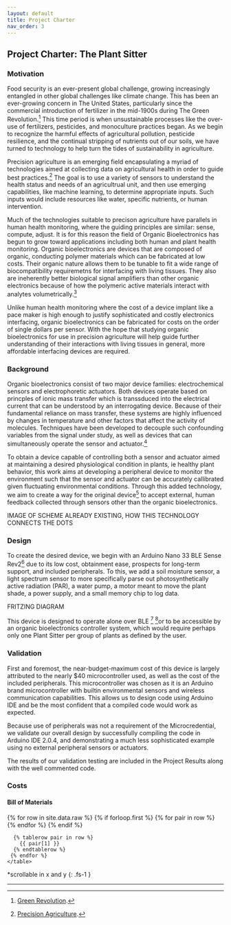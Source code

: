 ```yaml
---
layout: default
title: Project Charter
nav_order: 3
---
```

## Project Charter: The Plant Sitter
### Motivation
Food security is an ever-present global challenge, growing increasingly entangled in other global challenges like climate change. This has been an ever-growing concern in The United States, particularly since the commercial introduction of fertilizer in the mid-1900s during The Green Revolution.[^1] This time period is when unsustainable processes like the over-use of fertilizers, pesticides, and monoculture practices began. As we begin to recognize the harmful effects of agricultural pollution, pesticide resilience, and the continual stripping of nutrients out of our soils, we have turned to technology to help turn the tides of sustainability in agriculture. 

Precision agriculture is an emerging field encapsulating a myriad of technologies aimed at collecting data on agricultural health in order to guide best practices.[^2] The goal is to use a variety of sensors to understand the health status and needs of an agricultrual unit, and then use emerging capabilities, like machine learning, to determine appropriate inputs. Such inputs would include resources like water, specific nutrients, or human intervention. 
	
Much of the technologies suitable to precison agriculture have parallels in human health monitoring, where the guiding principles are similar: sense, compute, adjust. It is for this reason the field of Organic Bioelectronics has begun to grow toward applications including both human and plant health monitoring. Organic bioelectronics are devices that are composed of organic, conducting polymer materials which can be fabricated at low costs. Their organic nature allows them to be tunable to fit a wide range of biocompatibility requiremetns for interfacing with living tissues. They also are ineherently better biological signal amplifiers than other organic electronics because of how the polymeric active materials interact with analytes volumetrically.[^3] 

Unlike human health monitoring where the cost of a device implant like a pace maker is high enough to justify sophisticated and costly electronics interfacing, organic bioelectronics can be fabricated for costs on the order of single dollars per sensor. With the hope that studying organic bioelectronics for use in precision agriculture will help guide further understanding of their interactions with living tissues in general, more affordable interfacing devices are required.

### Background
Organic bioelectronics consist of two major device families: electrochemical sensors and electrophoretic actuators. Both devices operate based on princples of ionic mass transfer which is transsduced into the electrical current that can be understood by an interrogating device. Because of their fundamental reliance on mass transfer, these systems are highly influenced by changes in temperature and other factors that affect the activity of molecules. Techniques have been developed to decouple such confounding variables from the signal under study, as well as devices that can simultaneously operate the sensor and actuator.[^3] 

To obtain a device capable of controlling both a sensor and actuator aimed at maintaining a desired physiological condition in plants, ie healthy plant behavior, this work aims at developing a peripheral device to monitor the environment such that the sensor and actuator can be accurately callibrated given fluctuating environmental conditions. Through this added technology, we aim to create a way for the original device[^4] to accept external, human feedback collected through sensors other than the organic bioelectronics.

IMAGE OF SCHEME ALREADY EXISTING, HOW THIS TECHNOLOGY CONNECTS THE DOTS

### Design
To create the desired device, we begin with an Arduino Nano 33 BLE Sense Rev2[^5] due to its low cost, obtainment ease, prospects for long-term support, and included peripherals. To this, we add a soil moisture sensor, a light spectrum sensor to more specifically parse out photosynthetically active radiation (PAR), a water pump, a motor meant to move the plant shade, a power supply, and a small memory chip to log data.

FRITZING DIAGRAM

This device is designed to operate alone over BLE [^6] [^7]or to be accessible by an organic bioelectronics controller system, which would require perhaps only one Plant Sitter per group of plants as defined by the user.

### Validation
First and foremost, the near-budget-maximum cost of this device is largely attributed to the nearly $40 microcontroller used, as well as the cost of the included peripherals. This microcontroller was chosen as it is an Arduino brand microcontroller with builtin environmental sensors and wireless communication capabilities. This allows us to design code using Arduino IDE and be the most confident that a compiled code would work as expected. 

Because use of peripherals was not a requirement of the Microcredential, we validate our overall design by successfully compiling the code in Arduino IDE 2.0.4, and demonstrating a much less sophisticated example using no external peripheral sensors or actuators.

The results of our validation testing are included in the Project Results along with the well commented code.


### Costs

#### Bill of Materials
<div style="height: 250px; overflow-y: auto">
    <table>
      {% for row in site.data.raw %}
     {% if forloop.first %}
      <tr>
       {% for pair in row %}
         <th>{{ pair[0] }}</th>
       {% endfor %}
      </tr>
      {% endif %}

      {% tablerow pair in row %}
        {{ pair[1] }}
      {% endtablerow %}
     {% endfor %}
    </table>
</div>
*scrollable in x and y
{: .fs-1 }

----

[^1]: [Green Revolution](https://people.forestry.oregonstate.edu/steve-strauss/sites/people.forestry.oregonstate.edu.steve-strauss/files/GreenRevo-Curse-or-Blessing-IFPRI.pdf).
[^2]: [Precision Agriculture](https://www.frontiersin.org/articles/10.3389/fsens.2022.998928/full#:~:text=Precision%20agriculture%20(PA)%20is%20defined,sustainability%20of%20agricultural%20production4.).
[^3]: [Organic Bioelectronics Review](https://pubs.acs.org/doi/10.1021/acs.chemrev.2c00026).
[^4]: [Potentiostat Project](https://google.com).
[^5]: [Arduino Nano 33 BLE Sense Rev2](https://docs.arduino.cc/hardware/nano-33-ble-sense-rev2?_gl=1*1mau1je*_ga*NzIzNjYxODA4LjE2NzQyNTE0MTM.*_ga_NEXN8H46L5*MTY4MDg0MzA1Mi45NC4wLjE2ODA4NDMwNTIuMC4wLjA.).
[^6]: [BLExAR TX](https://makersportal.com/blog/makerble-tiny-nrf52840-bluetooth-arduino-board).
[^7]: [BLExAR RX](https://makersportal.com/blog/arduino-sensor-data-logging-and-visualization-on-iphone).

[Just the Docs]: https://just-the-docs.github.io/just-the-docs/
[GitHub Pages]: https://docs.github.com/en/pages
[README]: https://github.com/just-the-docs/just-the-docs-template/blob/main/README.md
[Jekyll]: https://jekyllrb.com
[GitHub Pages / Actions workflow]: https://github.blog/changelog/2022-07-27-github-pages-custom-github-actions-workflows-beta/
[use this template]: https://github.com/just-the-docs/just-the-docs-template/generate